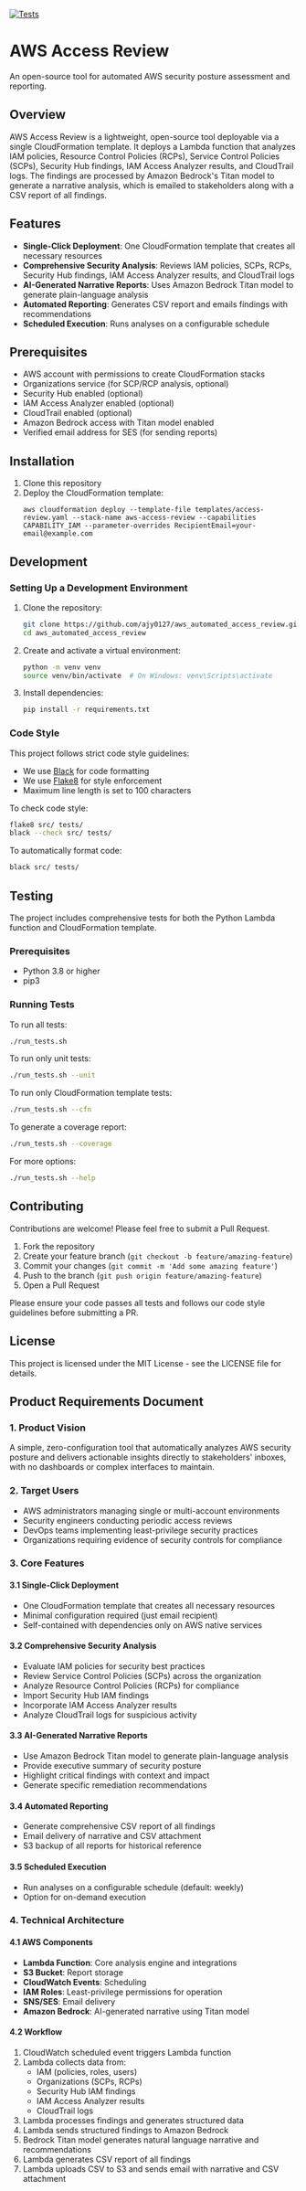 [![Tests](https://github.com/ajy0127/aws_automated_access_review/actions/workflows/tests.yml/badge.svg)](https://github.com/ajy0127/aws_automated_access_review/actions/workflows/tests.yml)

# AWS Access Review

An open-source tool for automated AWS security posture assessment and reporting.

## Overview

AWS Access Review is a lightweight, open-source tool deployable via a single CloudFormation template. It deploys a Lambda function that analyzes IAM policies, Resource Control Policies (RCPs), Service Control Policies (SCPs), Security Hub findings, IAM Access Analyzer results, and CloudTrail logs. The findings are processed by Amazon Bedrock's Titan model to generate a narrative analysis, which is emailed to stakeholders along with a CSV report of all findings.

## Features

- **Single-Click Deployment**: One CloudFormation template that creates all necessary resources
- **Comprehensive Security Analysis**: Reviews IAM policies, SCPs, RCPs, Security Hub findings, IAM Access Analyzer results, and CloudTrail logs
- **AI-Generated Narrative Reports**: Uses Amazon Bedrock Titan model to generate plain-language analysis
- **Automated Reporting**: Generates CSV report and emails findings with recommendations
- **Scheduled Execution**: Runs analyses on a configurable schedule

## Prerequisites

- AWS account with permissions to create CloudFormation stacks
- Organizations service (for SCP/RCP analysis, optional)
- Security Hub enabled (optional)
- IAM Access Analyzer enabled (optional)
- CloudTrail enabled (optional)
- Amazon Bedrock access with Titan model enabled
- Verified email address for SES (for sending reports)

## Installation

1. Clone this repository
2. Deploy the CloudFormation template:
   ```
   aws cloudformation deploy --template-file templates/access-review.yaml --stack-name aws-access-review --capabilities CAPABILITY_IAM --parameter-overrides RecipientEmail=your-email@example.com
   ```

## Development

### Setting Up a Development Environment

1. Clone the repository:
   ```bash
   git clone https://github.com/ajy0127/aws_automated_access_review.git
   cd aws_automated_access_review
   ```

2. Create and activate a virtual environment:
   ```bash
   python -m venv venv
   source venv/bin/activate  # On Windows: venv\Scripts\activate
   ```

3. Install dependencies:
   ```bash
   pip install -r requirements.txt
   ```

### Code Style

This project follows strict code style guidelines:

- We use [Black](https://black.readthedocs.io/) for code formatting
- We use [Flake8](https://flake8.pycqa.org/) for style enforcement
- Maximum line length is set to 100 characters

To check code style:
```bash
flake8 src/ tests/
black --check src/ tests/
```

To automatically format code:
```bash
black src/ tests/
```

## Testing

The project includes comprehensive tests for both the Python Lambda function and CloudFormation template.

### Prerequisites

- Python 3.8 or higher
- pip3

### Running Tests

To run all tests:

```bash
./run_tests.sh
```

To run only unit tests:

```bash
./run_tests.sh --unit
```

To run only CloudFormation template tests:

```bash
./run_tests.sh --cfn
```

To generate a coverage report:

```bash
./run_tests.sh --coverage
```

For more options:

```bash
./run_tests.sh --help
```

## Contributing

Contributions are welcome! Please feel free to submit a Pull Request.

1. Fork the repository
2. Create your feature branch (`git checkout -b feature/amazing-feature`)
3. Commit your changes (`git commit -m 'Add some amazing feature'`)
4. Push to the branch (`git push origin feature/amazing-feature`)
5. Open a Pull Request

Please ensure your code passes all tests and follows our code style guidelines before submitting a PR.

## License

This project is licensed under the MIT License - see the LICENSE file for details.

## Product Requirements Document

### 1. Product Vision

A simple, zero-configuration tool that automatically analyzes AWS security posture and delivers actionable insights directly to stakeholders' inboxes, with no dashboards or complex interfaces to maintain.

### 2. Target Users

- AWS administrators managing single or multi-account environments
- Security engineers conducting periodic access reviews
- DevOps teams implementing least-privilege security practices
- Organizations requiring evidence of security controls for compliance

### 3. Core Features

#### 3.1 Single-Click Deployment
- One CloudFormation template that creates all necessary resources
- Minimal configuration required (just email recipient)
- Self-contained with dependencies only on AWS native services

#### 3.2 Comprehensive Security Analysis
- Evaluate IAM policies for security best practices
- Review Service Control Policies (SCPs) across the organization
- Analyze Resource Control Policies (RCPs) for compliance
- Import Security Hub IAM findings
- Incorporate IAM Access Analyzer results
- Analyze CloudTrail logs for suspicious activity

#### 3.3 AI-Generated Narrative Reports
- Use Amazon Bedrock Titan model to generate plain-language analysis
- Provide executive summary of security posture
- Highlight critical findings with context and impact
- Generate specific remediation recommendations

#### 3.4 Automated Reporting
- Generate comprehensive CSV report of all findings
- Email delivery of narrative and CSV attachment
- S3 backup of all reports for historical reference

#### 3.5 Scheduled Execution
- Run analyses on a configurable schedule (default: weekly)
- Option for on-demand execution

### 4. Technical Architecture

#### 4.1 AWS Components
- **Lambda Function**: Core analysis engine and integrations
- **S3 Bucket**: Report storage
- **CloudWatch Events**: Scheduling
- **IAM Roles**: Least-privilege permissions for operation
- **SNS/SES**: Email delivery
- **Amazon Bedrock**: AI-generated narrative using Titan model

#### 4.2 Workflow
1. CloudWatch scheduled event triggers Lambda function
2. Lambda collects data from:
   - IAM (policies, roles, users)
   - Organizations (SCPs, RCPs)
   - Security Hub IAM findings
   - IAM Access Analyzer results
   - CloudTrail logs
3. Lambda processes findings and generates structured data
4. Lambda sends structured findings to Amazon Bedrock
5. Bedrock Titan model generates natural language narrative and recommendations
6. Lambda generates CSV report of all findings
7. Lambda uploads CSV to S3 and sends email with narrative and CSV attachment

